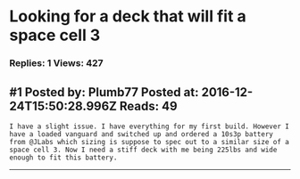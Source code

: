 # Looking for a deck that will fit a space cell 3

### Replies: 1 Views: 427

## \#1 Posted by: Plumb77 Posted at: 2016-12-24T15:50:28.996Z Reads: 49

```
I have a slight issue. I have everything for my first build. However I have a loaded vanguard and switched up and ordered a 10s3p battery from @JLabs which sizing is suppose to spec out to a similar size of a space cell 3. Now I need a stiff deck with me being 225lbs and wide enough to fit this battery.
```

---
